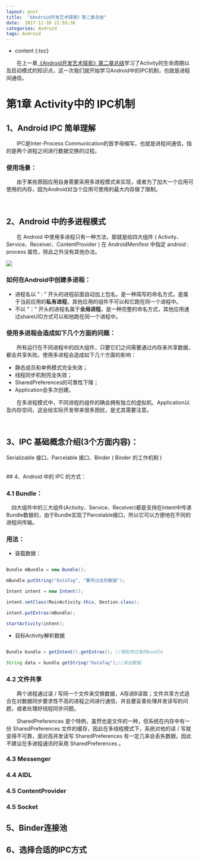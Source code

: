 ```yaml
---
layout: post
title:  "《Android开发艺术探索》第二章总结"
date:  2017-11-10 21:59:36
categories: Android
tags: Android
---
```

* content
{:toc}




　　在上一章[《Android开发艺术探索》第二章总结](http://xsong.wang/2017/10/11/AndroidArt/)学习了Activity的生命周期以及启动模式的知识点，这一次我们就开始学习Android中的IPC机制，也就是进程间通信。





# 第1章 Activity中的 IPC机制




## 1、Android IPC 简单理解

　　IPC是Inter-Process Communication的首字母缩写，也就是进程间通信，指的是两个进程之间进行数据交换的过程。

### 使用场景：
　　由于某些原因应用自身需要采用多进程模式来实现，或者为了加大一个应用可使用的内存，因为Android对当个应用可使用的最大内存做了限制。

<br />

## 2、Android 中的多进程模式
　　在 Android 中使用多进程只有一种方法，那就是给四大组件 ( Activity、Service、Receiver、ContentProvider ) 在 AndroidMenifest 中指定 android : process 属性，除此之外没有其他办法。

  ![](https://i.imgur.com/xVk0n4q.jpg)

### 如何在Android中创建多进程：

 - 进程名以 " : " 开头的进程前面自动加上包名，是一种简写的命名方式，是属于当前应用的**私有进程**，其他应用的组件不可以和它跑在同一个进程中。
 - 不以 "："  开头的进程名属于**全局进程**，是一种完整的命名方式，其他应用通过shareUID方式可以和他跑在同一个进程中。

### 使用多进程会造成如下几个方面的问题：

　　所有运行在不同进程中的四大组件，只要它们之间需要通过内存来共享数据，都会共享失败。使用多进程会造成如下几个方面的影响：

- 静态成员和单例模式完全失效；
- 线程同步机制完全失效；
- SharedPreferences的可靠性下降；
- Application会多次创建。

　　在多进程模式中，不同进程的组件的确会拥有独立的虚拟机、Application以及内存空间，这会给实际开发带来很多困扰，是尤其需要注意。

<br />

## 3、IPC 基础概念介绍(3个方面内容)：
Serializable 接口、Parcelable 接口、Binder ( Binder 的工作机制 )


<br />
## 4、Android 中的 IPC 的方式：

### 4.1 Bundle：

　四大组件中的三大组件(Activity、Service、Receiver)都是支持在Intent中传递Bundle数据的，由于Bundle实现了Parcelable接口，所以它可以方便地在不同的进程间传输。

### 用法：
- 装载数据：

```java

Bundle mBundle = new Bundle();

mBundle.putString("DataTag", "要传过去的数据");

Intent intent = new Intent();

intent.setClass(MainActivity.this, Destion.class);

intent.putExtras(mBundle);

startActivity(intent); 

 ```

- 目标Activity解析数据

```java

Bundle bundle = getIntent().getExtras(); //得到传过来的bundle

String data = bundle.getString("DataTag");//读出数据

```


### 4.2 文件共享
　　两个进程通过读 / 写同一个文件来交换数据，A存进B读取；文件共享方式适合在对数据同步要求性不高的进程之间进行通信，并且要妥善处理并发读写的问题，或者处理好线程同步问题。

　　SharedPreferences 是个特例，虽然也是文件的一种，但系统在内存中有一份 SharedPreferences 文件的缓存，因此在多线程模式下，系统对他的读 / 写就变得不可靠，面对高并发读写 SharedPreferences 有一定几率会丢失数据，因此不建议在多进程通讯时采用 SharedPreferences 。


### 4.3 Messenger
### 4.4 AIDL
### 4.5 ContentProvider
### 4.5 Socket
## 5、Binder连接池

## 6、选择合适的IPC方式
